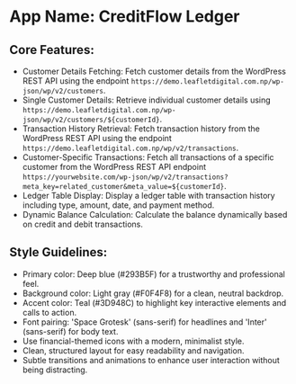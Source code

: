 # **App Name**: CreditFlow Ledger

## Core Features:

- Customer Details Fetching: Fetch customer details from the WordPress REST API using the endpoint `https://demo.leafletdigital.com.np/wp-json/wp/v2/customers`.
- Single Customer Details: Retrieve individual customer details using `https://demo.leafletdigital.com.np/wp-json/wp/v2/customers/${customerId}`.
- Transaction History Retrieval: Fetch transaction history from the WordPress REST API using the endpoint `https://demo.leafletdigital.com.np/wp/v2/transactions`.
- Customer-Specific Transactions: Fetch all transactions of a specific customer from the WordPress REST API endpoint  `https://yourwebsite.com/wp-json/wp/v2/transactions?meta_key=related_customer&meta_value=${customerId}`.
- Ledger Table Display: Display a ledger table with transaction history including type, amount, date, and payment method.
- Dynamic Balance Calculation: Calculate the balance dynamically based on credit and debit transactions.

## Style Guidelines:

- Primary color: Deep blue (#293B5F) for a trustworthy and professional feel.
- Background color: Light gray (#F0F4F8) for a clean, neutral backdrop.
- Accent color: Teal (#3D948C) to highlight key interactive elements and calls to action.
- Font pairing: 'Space Grotesk' (sans-serif) for headlines and 'Inter' (sans-serif) for body text.
- Use financial-themed icons with a modern, minimalist style.
- Clean, structured layout for easy readability and navigation.
- Subtle transitions and animations to enhance user interaction without being distracting.